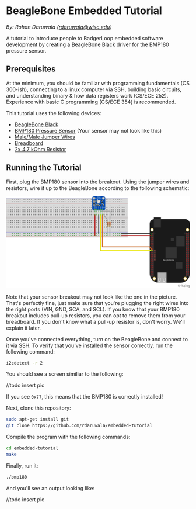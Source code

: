 # BeagleBone Embedded Tutorial
_By: Rohan Daruwala (rdaruwala@wisc.edu)_

A tutorial to introduce people to BadgerLoop embedded software development by creating a BeagleBone Black driver for the BMP180 pressure sensor.

## Prerequisites 

At the minimum, you should be familiar with programming fundamentals (CS 300-ish), connecting to a linux computer via SSH, building basic circuits, and understanding binary & how data registers work (CS/ECE 252). Experience with basic C programming (CS/ECE 354) is recommended.

This tutorial uses the following devices:

* [BeagleBone Black](https://beagleboard.org/black)
* [BMP180 Pressure Sensor](https://www.amazon.com/OctagonStar-Temperature-Barometric-Pressure-Altitude/dp/B01MAXHEK0) (Your sensor may not look like this)
* [Male/Male Jumper Wires](https://www.adafruit.com/product/1956)
* [Breadboard](https://www.adafruit.com/product/64)
* [2x 4.7 kOhm Resistor](https://www.exploringarduino.com/parts/4-7kohm-resistor/)

## Running the Tutorial

First, plug the BMP180 sensor into the breakout. Using the jumper wires and resistors, wire it up to the BeagleBone according to the following schematic:

![BB_BMP180_Schematic](files/BMP180_Outline.png)

Note that your sensor breakout may not look like the one in the picture. That's perfectly fine, just make sure that you're plugging the right wires into the right ports (VIN, GND, SCA, and SCL). If you know that your BMP180 breakout includes pull-up resistors, you can opt to remove them from your breadboard. If you don't know what a pull-up resistor is, don't worry. We'll explain it later. 

Once you've connected everything, turn on the BeagleBone and connect to it via SSH. To verify that you've installed the sensor correctly, run the following command:

```bash
i2cdetect -r 2
```

You should see a screen similiar to the following:


//todo insert pic


If you see `0x77`, this means that the BMP180 is correctly installed!

Next, clone this repository:

```bash
sudo apt-get install git
git clone https://github.com/rdaruwala/embedded-tutorial
```

Compile the program with the following commands:

```bash
cd embedded-tutorial
make
```

Finally, run it:


```bash
./bmp180
```

And you'll see an output looking like:

//todo insert pic